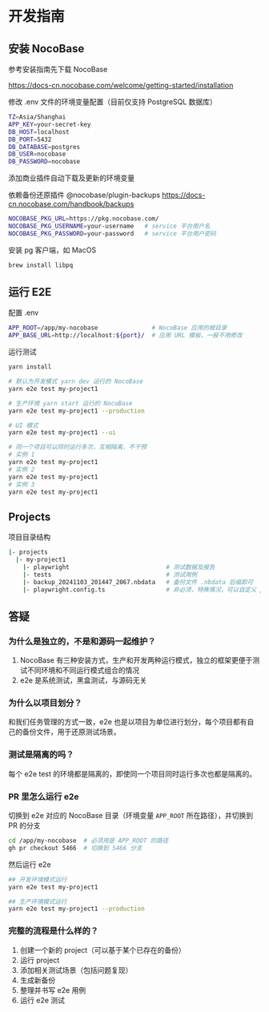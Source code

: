 # 开发指南

## 安装 NocoBase

参考安装指南先下载 NocoBase

https://docs-cn.nocobase.com/welcome/getting-started/installation

修改 .env 文件的环境变量配置（目前仅支持 PostgreSQL 数据库）

```bash
TZ=Asia/Shanghai
APP_KEY=your-secret-key
DB_HOST=localhost
DB_PORT=5432
DB_DATABASE=postgres
DB_USER=nocobase
DB_PASSWORD=nocobase
```

添加商业插件自动下载及更新的环境变量

依赖备份还原插件 @nocobase/plugin-backups
https://docs-cn.nocobase.com/handbook/backups

```bash
NOCOBASE_PKG_URL=https://pkg.nocobase.com/
NOCOBASE_PKG_USERNAME=your-username   # service 平台用户名
NOCOBASE_PKG_PASSWORD=your-password   # service 平台用户密码
```

安装 pg 客户端，如 MacOS

```bash
brew install libpq
```

## 运行 E2E

配置 .env

```bash
APP_ROOT=/app/my-nocobase               # NocoBase 应用的根目录
APP_BASE_URL=http://localhost:${port}/  # 应用 URL 模板，一般不用修改
```

运行测试

```bash
yarn install

# 默认为开发模式 yarn dev 运行的 NocoBase
yarn e2e test my-project1

# 生产环境 yarn start 运行的 NocoBase
yarn e2e test my-project1 --production

# UI 模式
yarn e2e test my-project1 --ui

# 同一个项目可以同时运行多次，互相隔离，不干预
# 实例 1
yarn e2e test my-project1
# 实例 2
yarn e2e test my-project1
# 实例 3
yarn e2e test my-project1
```

## Projects

项目目录结构

```bash
|- projects
  |- my-project1
    |- playwright                           # 测试数据及报告
    |- tests                                # 测试用例
    |- backup_20241103_201447_2067.nbdata   # 备份文件 .nbdata 后缀即可
    |- playwright.config.ts                 # 非必须，特殊情况，可以自定义 playwright.config.ts 
```

## 答疑

### 为什么是独立的，不是和源码一起维护？

1. NocoBase 有三种安装方式，生产和开发两种运行模式，独立的框架更便于测试不同环境和不同运行模式组合的情况
2. e2e 是系统测试，黑盒测试，与源码无关

### 为什么以项目划分？

和我们任务管理的方式一致，e2e 也是以项目为单位进行划分，每个项目都有自己的备份文件，用于还原测试场景。

### 测试是隔离的吗？

每个 e2e test 的环境都是隔离的，即使同一个项目同时运行多次也都是隔离的。

### PR 里怎么运行 e2e

切换到 e2e 对应的 NocoBase 目录（环境变量 `APP_ROOT` 所在路径），并切换到 PR 的分支

```bash
cd /app/my-nocobase  # 必须用是 APP_ROOT 的路径
gh pr checkout 5466  # 切换到 5466 分支
```

然后运行 e2e

```bash
## 开发环境模式运行
yarn e2e test my-project1

## 生产环境模式运行
yarn e2e test my-project1 --production
```

### 完整的流程是什么样的？

1. 创建一个新的 project（可以基于某个已存在的备份）
2. 运行 project
3. 添加相关测试场景（包括问题复现）
4. 生成新备份
5. 整理并书写 e2e 用例
6. 运行 e2e 测试

